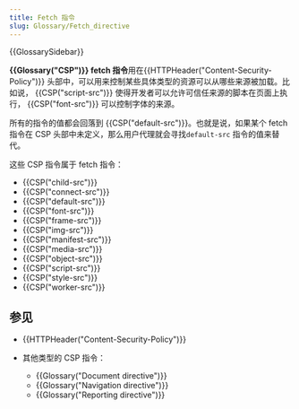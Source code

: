 ```yaml
---
title: Fetch 指令
slug: Glossary/Fetch_directive
---
```


{{GlossarySidebar}}

**{{Glossary("CSP")}} fetch 指令**用在{{HTTPHeader("Content-Security-Policy")}} 头部中，可以用来控制某些具体类型的资源可以从哪些来源被加载。比如说， {{CSP("script-src")}} 使得开发者可以允许可信任来源的脚本在页面上执行， {{CSP("font-src")}} 可以控制字体的来源。

所有的指令的值都会回落到 {{CSP("default-src")}}。也就是说，如果某个 fetch 指令在 CSP 头部中未定义，那么用户代理就会寻找`default-src` 指令的值来替代。

这些 CSP 指令属于 fetch 指令：

- {{CSP("child-src")}}
- {{CSP("connect-src")}}
- {{CSP("default-src")}}
- {{CSP("font-src")}}
- {{CSP("frame-src")}}
- {{CSP("img-src")}}
- {{CSP("manifest-src")}}
- {{CSP("media-src")}}
- {{CSP("object-src")}}
- {{CSP("script-src")}}
- {{CSP("style-src")}}
- {{CSP("worker-src")}}

## 参见

- {{HTTPHeader("Content-Security-Policy")}}
- 其他类型的 CSP 指令：

  - {{Glossary("Document directive")}}
  - {{Glossary("Navigation directive")}}
  - {{Glossary("Reporting directive")}}
